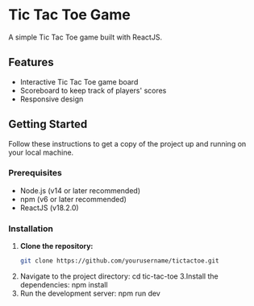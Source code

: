# Tic Tac Toe Game

A simple Tic Tac Toe game built with ReactJS.

## Features

- Interactive Tic Tac Toe game board
- Scoreboard to keep track of players' scores
- Responsive design

## Getting Started

Follow these instructions to get a copy of the project up and running on your local machine.

### Prerequisites

- Node.js (v14 or later recommended)
- npm (v6 or later recommended)
- ReactJS (v18.2.0)

### Installation

1. **Clone the repository:**
   ```bash
   git clone https://github.com/yourusername/tictactoe.git
2. Navigate to the project directory:
   cd tic-tac-toe
3.Install the dependencies:
npm install
4. Run the development server:
   npm run dev
   
